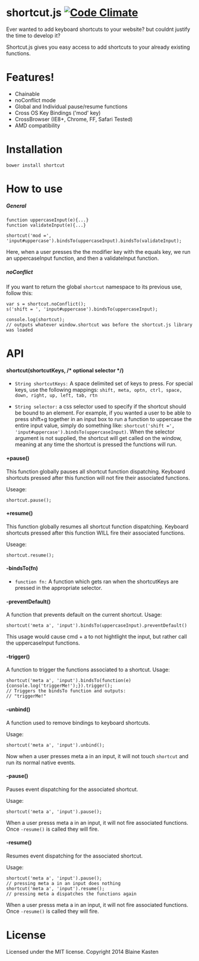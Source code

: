 
shortcut.js [![Code Climate](https://codeclimate.com/github/blainekasten/shortcut.js/badges/gpa.svg)](https://codeclimate.com/github/blainekasten/shortcut.js)
============

Ever wanted to add keyboard shortcuts to your website? but couldnt justify the time to develop it?

Shortcut.js gives you easy access to add shortcuts to your already existing functions.

Features!
============

- Chainable
- noConflict mode
- Global and Individual pause/resume functions
- Cross OS Key Bindings ('mod' key)
- CrossBrowser (IE8+, Chrome, FF, Safari Tested)
- AMD compatibility

Installation
===========

`bower install shortcut`

How to use
===========

##### General

    function uppercaseInput(e){...}
    function validateInput(e){...}
    
    shortcut('mod =', 'input#uppercase').bindsTo(uppercaseInput).bindsTo(validateInput);
    
Here, when a user presses the the modifier key with the equals key, we run an uppercaseInput function, and then a validateInput function.

##### noConflict

If you want to return the global `shortcut` namespace to its previous use, follow this:

    var s = shortcut.noConflict();
    s('shift = ', 'input#uppercase').bindsTo(uppercaseInput);
    
    console.log(shortcut); 
    // outputs whatever window.shortcut was before the shortcut.js library was loaded

API
============

#### shortcut(shortcutKeys, /* optional selector */)

- `String shortcutKeys:` A space delimited set of keys to press. For special keys, use the following mappings:
`shift, meta, optn, ctrl, space, down, right, up, left, tab, rtn`

- `String selector:` a css selector used to specify if the shortcut should be bound to an element. For example, if you wanted a user to be able to press shift+g together in an input box to run a function to uppercase the entire input value, simply do something like: `shortcut('shift =', 'input#uppercase').bindsTo(uppercaseInput)`. When the selector argument is not supplied, the shortcut will get called on the window, meaning at any time the shortcut is pressed the functions will run.

#### +pause()

This function globally pauses all shortcut function dispatching. Keyboard shortcuts pressed after this function will not fire their associated functions.

Useage:

    shortcut.pause();
    
#### +resume()

This function globally resumes all shortcut function dispatching. Keyboard shortcuts pressed after this function WILL fire their associated functions.

Useage:

    shortcut.resume();
    

#### -bindsTo(fn)

- `function fn:` A function which gets ran when the shortcutKeys are pressed in the appropriate selector.

#### -preventDefault()

A function that prevents default on the current shortcut.
Usage: 

    shortcut('meta a', 'input').bindsTo(uppercaseInput).preventDefault()
    
This usage would cause cmd + a to not hightlight the input, but rather call the uppercaseInput functions.

#### -trigger()

A function to trigger the functions associated to a shortcut.
Usage:

    shortcut('meta a', 'input').bindsTo(function(e){console.log('triggerMe!');}).trigger();
    // Triggers the bindsTo function and outputs:
    // "triggerMe!"

#### -unbind()

A function used to remove bindings to keyboard shortcuts.

Usage:

    shortcut('meta a', 'input').unbind();
    
Now when a user presses meta a in an input, it will not touch `shortcut` and run its normal native events.

#### -pause()

Pauses event dispatching for the associated shortcut.

Usage:

    shortcut('meta a', 'input').pause();
    
When a user presss meta a in an input, it will not fire associated functions. Once `-resume()` is called they will fire.

#### -resume()

Resumes event dispatching for the associated shortcut.

Usage:

    shortcut('meta a', 'input').pause();
    // pressing meta a in an input does nothing
    shortcut('meta a', 'input').resume();
    // pressing meta a dispatches the functions again
    
When a user presss meta a in an input, it will not fire associated functions. Once `-resume()` is called they will fire.


License
===========
Licensed under the MIT license. Copyright 2014 Blaine Kasten

